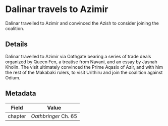 # Dalinar travels to Azimir
Dalinar travelled to Azimir and convinced the Azish to consider joining the coalition.

## Details
Dalinar travelled to Azimir via Oathgate bearing a series of trade deals organized by Queen Fen, a treatise from Navani, and an essay by Jasnah Kholin. The visit ultimately convinced the Prime Aqasix of Azir, and with him the rest of the Makabaki rulers, to visit Urithiru and join the coalition against Odium.

## Metadata
| Field | Value |
| ----- | ----- |
| chapter | *Oathbringer* Ch. 65 |
